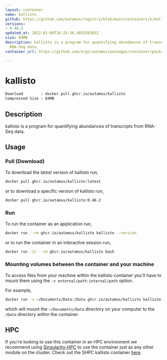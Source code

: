 ```yaml
---
layout: container
name: kallisto
github: https://github.com/autamus/registry/blob/main/containers/k/kallisto/spack.yaml
versions:
- 0.46.2
updated_at: 2022-01-09T16:25:36.483256365Z
size: 84MB
description: kallisto is a program for quantifying abundances of transcripts from
  RNA-Seq data.
container_url: https://github.com/orgs/autamus/packages/container/package/kallisto

---
```

# kallisto
```bash 
Download        : docker pull ghcr.io/autamus/kallisto
Compressed Size : 84MB
```

## Description
kallisto is a program for quantifying abundances of transcripts from RNA-Seq data.

## Usage
### Pull (Download)
To download the latest version of kallisto run,

```bash
docker pull ghcr.io/autamus/kallisto:latest
```

or to download a specific version of kallisto run,

```bash
docker pull ghcr.io/autamus/kallisto:0.46.2
```
### Run
To run the container as an application run,
```bash
docker run --rm ghcr.io/autamus/kallisto kallisto --version
```

or to run the container in an interactive session run,
```bash
docker run -it --rm ghcr.io/autamus/kallisto bash
```

### Mounting volumes between the container and your machine
To access files from your machine within the kallisto container you'll have to mount them using the `-v external/path:internal/path` option.

For example,
```bash
docker run -v ~/Documents/Data:/Data ghcr.io/autamus/kallisto kallisto /Data/myData.csv
```
which will mount the `~/Documents/Data` directory on your computer to the `/Data` directory within the container.

## HPC
If you're looking to use this container in an HPC environment we recommend using [Singularity-HPC](https://singularity-hpc.readthedocs.io) to use the container just as any other module on the cluster. Check out the SHPC kallisto container [here](https://singularityhub.github.io/singularity-hpc/r/ghcr.io-autamus-kallisto/).